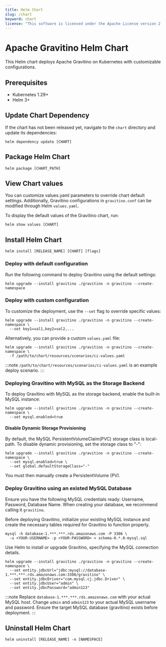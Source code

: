 ```yaml
---
title: Helm Chart
slug: /chart
keyword: chart
license: "This software is licensed under the Apache License version 2."
---
```


# Apache Gravitino Helm Chart

This Helm chart deploys Apache Gravitino on Kubernetes with customizable configurations.

## Prerequisites

- Kubernetes 1.29+
- Helm 3+

## Update Chart Dependency

If the chart has not been released yet, navigate to the `chart` directory and update its dependencies:

```console
helm dependency update [CHART]
```

## Package Helm Chart

```shell
helm package [CHART_PATH]
```

## View Chart values

You can customize values.yaml parameters to override chart default settings.
Additionally, Gravitino configurations in `gravitino.conf` can be modified through Helm `values.yaml`.

To display the default values of the Gravitino chart, run:

```shell
helm show values [CHART]
```

## Install Helm Chart

```shell
helm install [RELEASE_NAME] [CHART] [flags]
```

### Deploy with default configuration

Run the following command to deploy Gravitino using the default settings:

```shell
helm upgrade --install gravitino ./gravitino -n gravitino --create-namespace
```

### Deploy with custom configuration

To customize the deployment, use the `--set` flag to override specific values:

```shell
helm upgrade --install gravitino ./gravitino -n gravitino --create-namespace \
  --set key1=val1,key2=val2,...
```

Alternatively, you can provide a custom `values.yaml` file:

```shell
helm upgrade --install gravitino ./gravitino -n gravitino --create-namespace \
  -f /path/to/chart/resources/scenarios/ci-values.yaml
```

:::note
`/path/to/chart/resources/scenarios/ci-values.yaml` is an example deploy scenario.
:::

### Deploying Gravitino with MySQL as the Storage Backend

To deploy Gravitino with MySQL as the storage backend, enable the built-in MySQL instance:

```shell
helm upgrade --install gravitino ./gravitino -n gravitino --create-namespace \
  --set mysql.enabled=true
```

#### Disable Dynamic Storage Provisioning

By default, the MySQL PersistentVolumeClaim(PVC) storage class is local-path.
To disable dynamic provisioning, set the storage class to "-":

```shell
helm upgrade --install gravitino ./gravitino -n gravitino --create-namespace \
  --set mysql.enabled=true \
  --set global.defaultStorageClass="-"
```

You must then manually create a PersistentVolume (PV).

### Deploy Gravitino using an existed MySQL Database

Ensure you have the following MySQL credentials ready: Username, Password, Database Name.
When creating your database, we recommend calling it `gravitino`.

Before deploying Gravitino, initialize your existing MySQL instance and
create the necessary tables required for Gravitino to function properly.

```shell
mysql -h database-1.***.***.rds.amazonaws.com -P 3306 \
  -u <YOUR-USERNAME> -p <YOUR-PASSWORD> < schema-0.*.0-mysql.sql
```

Use Helm to install or upgrade Gravitino, specifying the MySQL connection details.

```shell
helm upgrade --install gravitino ./gravitino -n gravitino --create-namespace \
  --set entity.jdbcUrl="jdbc:mysql://database-1.***.***.rds.amazonaws.com:3306/gravitino" \
  --set entity.jdbcDriver="com.mysql.cj.jdbc.Driver" \
  --set entity.jdbcUser="admin" \
  --set entity.jdbcPassword="admin123"
```

:::note
Replace `database-1.***.***.rds.amazonaws.com` with your actual MySQL host.
Change `admin` and `admin123` to your actual MySQL username and password.
Ensure the target MySQL database (gravitino) exists before deployment.
:::

## Uninstall Helm Chart

```shell
helm uninstall [RELEASE_NAME] -n [NAMESPACE]
```


